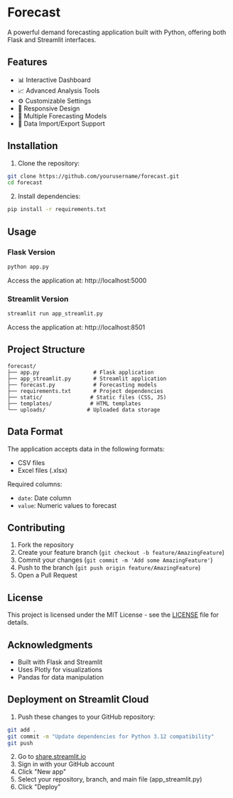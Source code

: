 # Forecast

A powerful demand forecasting application built with Python, offering both Flask and Streamlit interfaces.

## Features

- 📊 Interactive Dashboard
- 📈 Advanced Analysis Tools
- ⚙️ Customizable Settings
- 📱 Responsive Design
- 🔄 Multiple Forecasting Models
- 📁 Data Import/Export Support

## Installation

1. Clone the repository:
```bash
git clone https://github.com/yourusername/forecast.git
cd forecast
```

2. Install dependencies:
```bash
pip install -r requirements.txt
```

## Usage

### Flask Version
```bash
python app.py
```
Access the application at: http://localhost:5000

### Streamlit Version
```bash
streamlit run app_streamlit.py
```
Access the application at: http://localhost:8501

## Project Structure

```
forecast/
├── app.py                 # Flask application
├── app_streamlit.py       # Streamlit application
├── forecast.py            # Forecasting models
├── requirements.txt       # Project dependencies
├── static/               # Static files (CSS, JS)
├── templates/            # HTML templates
└── uploads/             # Uploaded data storage
```

## Data Format

The application accepts data in the following formats:
- CSV files
- Excel files (.xlsx)

Required columns:
- `date`: Date column
- `value`: Numeric values to forecast

## Contributing

1. Fork the repository
2. Create your feature branch (`git checkout -b feature/AmazingFeature`)
3. Commit your changes (`git commit -m 'Add some AmazingFeature'`)
4. Push to the branch (`git push origin feature/AmazingFeature`)
5. Open a Pull Request

## License

This project is licensed under the MIT License - see the [LICENSE](LICENSE) file for details.

## Acknowledgments

- Built with Flask and Streamlit
- Uses Plotly for visualizations
- Pandas for data manipulation

## Deployment on Streamlit Cloud

1. Push these changes to your GitHub repository:
```bash
git add .
git commit -m "Update dependencies for Python 3.12 compatibility"
git push
```

2. Go to [share.streamlit.io](https://share.streamlit.io)
3. Sign in with your GitHub account
4. Click "New app"
5. Select your repository, branch, and main file (app_streamlit.py)
6. Click "Deploy"